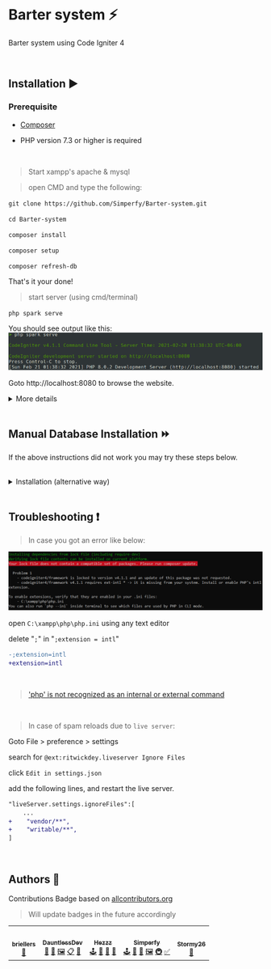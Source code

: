 # Barter system ⚡️
Barter system using Code Igniter 4

<br>

## Installation ▶️

### Prerequisite

- [Composer](https://getcomposer.org/Composer-Setup.exe)

- PHP version 7.3 or higher is required

<br>

> Start xampp's apache & mysql

> open CMD and type the following:

`git clone https://github.com/Simperfy/Barter-system.git`

`cd Barter-system`

`composer install`

`composer setup`

`composer refresh-db`

That's it your done!

> start server (using cmd/terminal)

`php spark serve`

You should see output like this:
![php spark serve output](docs/img/serve.png)

Goto http://localhost:8080 to browse the website.

<details>
    <summary>More details</summary>

> If you need to drop all tables

`php spark migrate:rollback`

> If you need to quickly drop && create tables + populate with fake data

`php spark migrate:refresh && php spark db:seed BaseSeeder`

or

`composer refresh-db`

</details>

<br>

## Manual Database Installation ⏩

If the above instructions did not work you may try these steps below.

<br>

<details>
    <summary>Installation (alternative way)</summary>

> Start xampp's apache & mysql

![xampp output](docs/img/xampp.png)

> create/replace `.env` file

```
CI_ENVIRONMENT = development
app.baseURL = 'http://localhost:8080/'
database.default.hostname = localhost
database.default.database = barter_system
database.default.username = root
database.default.password = ''
database.default.DBDriver = MySQLi
```

> Create database called `barter_system`

Goto http://localhost/phpmyadmin

click "new" *(located in left most panel)*

type "barter_system" *(without quotes)*

then click "create"

`barter_system` should now appear in the list of of your databases:

![phpmyadmin output](docs/img/phpmyadmin.png)

> migrate database

`php spark migrate`

`php spark db:seed BaseSeeder`

> check results

your `users` table should look like this:
![users table output](docs/img/users_table.png)

</details>

<br>

## Troubleshooting ❗️

> In case you got an error like below:

![composer install error](docs/img/composer-error.png)

open `C:\xampp\php\php.ini` using any text editor

delete "`;`" in "`;extension = intl`"
```diff
-;extension=intl
+extension=intl
```

<br>

> ['php' is not recognized as an internal or external command](https://stackoverflow.com/questions/31291317/php-is-not-recognized-as-an-internal-or-external-command-in-command-prompt/31291404)

<br>

> In case of spam reloads due to `live server`:

Goto File > preference > settings

search for `@ext:ritwickdey.liveserver Ignore Files`

click `Edit in settings.json`

add the following lines, and restart the live server.
```diff
"liveServer.settings.ignoreFiles":[
    ...
+    "vendor/**",
+    "writable/**",
]
```

<br>

## Authors 🏅

Contributions Badge based on [allcontributors.org](https://allcontributors.org/docs/en/emoji-key)

> Will update badges in the future accordingly

<table>
  <tr>
      <td align="center">
          <a href="https://github.com/briellers">
              <img src="https://github.com/briellers.png?size=100" width="100px;" alt=""/>
              <br/>
              <sub>
                  <b>briellers</b>
              </sub>
          </a>
          <br/>
          <a href="#" title="Design">🎨</a>
      </td>
      <td align="center">
          <a href="https://github.com/DauntlessDev">
              <img src="https://github.com/DauntlessDev.png?size=100" width="100px;" alt=""/>
              <br/>
              <sub>
                  <b>DauntlessDev</b>
              </sub>
          </a>
          <br/>
          <a href="#" title="Business">💼</a>
          <a href="#" title="Database Design">🔣</a>
          <a href="#" title="Main Frontend">🖼️</a>
          <a href="#" title="Event Organizing">📋</a>
          <a href="#" title="Ideas/Planning">🤔</a>
      </td>
      <td align="center">
          <a href="https://github.com/Hezzz">
              <img src="https://github.com/Hezzz.png?size=100" width="100px;" alt=""/>
              <br/>
              <sub>
                  <b>Hezzz</b>
              </sub>
          </a>
          <br/>
          <a href="#" title="Main Backend">🕹</a>
          <a href="#" title="Business">💼</a>
          <a href="#" title="Database Design">🔣</a>
          <a href="#" title="Documentation">📖</a>
      </td>
      <td align="center">
          <a href="https://github.com/Simperfy">
              <img src="https://github.com/Simperfy.png?size=100" width="100px;" alt=""/>
              <br/>
              <sub>
                  <b>Simperfy</b>
              </sub>
          </a>
          <br/>
          <a href="#" title="Backend">🕹</a>
          <a href="#" title="Design/Prototype">🎨</a>
          <a href="#" title="Documentation">📖</a>
          <a href="#" title="Frontend">🖼️</a>
          <a href="#" title="Infrastructure/DevOps">🚇</a>
          <a href="#" title="Tutorial">✅</a>
      </td>
      <td align="center">
          <a href="https://github.com/stormy26">
              <img src="https://github.com/stormy26.png?size=100" width="100px;" alt=""/>
              <br/>
              <sub>
                  <b>Stormy26</b>
              </sub>
          </a>
          <br/>
          <a href="#" title="Business">💼</a>
      </td>
  </tr>
</table>